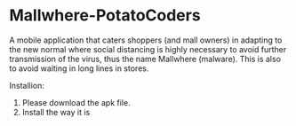 # Mallwhere-PotatoCoders
A mobile application that caters shoppers (and mall owners) in adapting to the new normal where social distancing is highly necessary to avoid further transmission of the virus, thus the name Mallwhere (malware). This is also to avoid waiting in long lines in stores.

Installion:
1. Please download the apk file.
2. Install the way it is 
